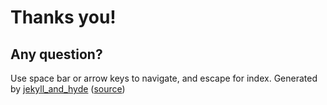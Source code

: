 # Thanks you!

## Any question?


<div class="footer">
	<span class="left">Use space bar or arrow keys to navigate, and escape for index.</span>
	<span class="right">Generated by <a href="https://github.com/jingweno/jekyll_and_hyde">jekyll_and_hyde</a> (<a href="https://github.com/jingweno/jekyll_and_hyde_demo">source</a>)</span>
</div>